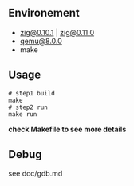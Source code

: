 ## Environement

- zig@0.10.1 | zig@0.11.0
- qemu@8.0.0
- make

## Usage

```
# step1 build
make
# step2 run
make run

```

**check Makefile to see more details**

## Debug

see doc/gdb.md
